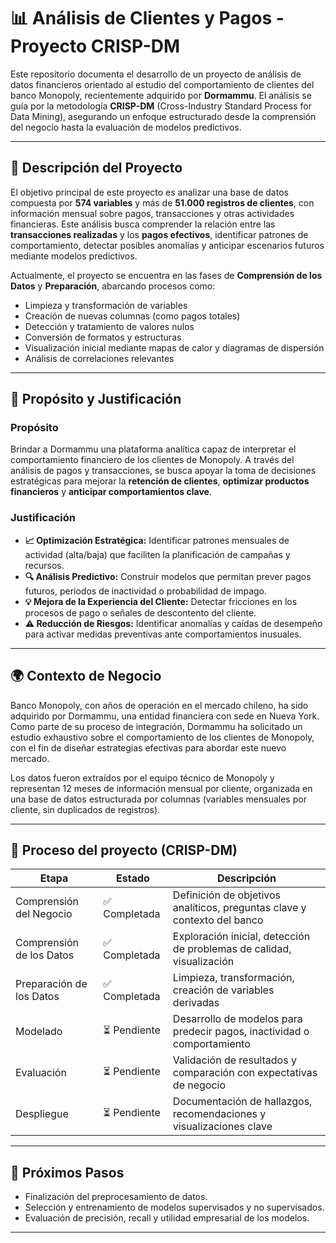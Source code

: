 # 📊 Análisis de Clientes y Pagos - Proyecto CRISP-DM

Este repositorio documenta el desarrollo de un proyecto de análisis de datos financieros orientado al estudio del comportamiento de clientes del banco Monopoly, recientemente adquirido por **Dormammu**. El análisis se guía por la metodología **CRISP-DM** (Cross-Industry Standard Process for Data Mining), asegurando un enfoque estructurado desde la comprensión del negocio hasta la evaluación de modelos predictivos.

---

## 🧠 Descripción del Proyecto

El objetivo principal de este proyecto es analizar una base de datos compuesta por **574 variables** y más de **51.000 registros de clientes**, con información mensual sobre pagos, transacciones y otras actividades financieras. Este análisis busca comprender la relación entre las **transacciones realizadas** y los **pagos efectivos**, identificar patrones de comportamiento, detectar posibles anomalías y anticipar escenarios futuros mediante modelos predictivos.

Actualmente, el proyecto se encuentra en las fases de **Comprensión de los Datos** y **Preparación**, abarcando procesos como:

- Limpieza y transformación de variables  
- Creación de nuevas columnas (como pagos totales)  
- Detección y tratamiento de valores nulos  
- Conversión de formatos y estructuras  
- Visualización inicial mediante mapas de calor y diagramas de dispersión  
- Análisis de correlaciones relevantes  

---

## 🎯 Propósito y Justificación

### Propósito

Brindar a Dormammu una plataforma analítica capaz de interpretar el comportamiento financiero de los clientes de Monopoly. A través del análisis de pagos y transacciones, se busca apoyar la toma de decisiones estratégicas para mejorar la **retención de clientes**, **optimizar productos financieros** y **anticipar comportamientos clave**.

### Justificación

- **📈 Optimización Estratégica:** Identificar patrones mensuales de actividad (alta/baja) que faciliten la planificación de campañas y recursos.  
- **🔍 Análisis Predictivo:** Construir modelos que permitan prever pagos futuros, periodos de inactividad o probabilidad de impago.  
- **💡 Mejora de la Experiencia del Cliente:** Detectar fricciones en los procesos de pago o señales de descontento del cliente.  
- **⚠️ Reducción de Riesgos:** Identificar anomalías y caídas de desempeño para activar medidas preventivas ante comportamientos inusuales.  

---

## 🌍 Contexto de Negocio

Banco Monopoly, con años de operación en el mercado chileno, ha sido adquirido por Dormammu, una entidad financiera con sede en Nueva York. Como parte de su proceso de integración, Dormammu ha solicitado un estudio exhaustivo sobre el comportamiento de los clientes de Monopoly, con el fin de diseñar estrategias efectivas para abordar este nuevo mercado.

Los datos fueron extraídos por el equipo técnico de Monopoly y representan 12 meses de información mensual por cliente, organizada en una base de datos estructurada por columnas (variables mensuales por cliente, sin duplicados de registros).

---

## 🧪 Proceso del proyecto (CRISP-DM)

| Etapa                   | Estado       | Descripción                                                                 |
|-------------------------|--------------|------------------------------------------------------------------------------|
| Comprensión del Negocio | ✅ Completada | Definición de objetivos analíticos, preguntas clave y contexto del banco    |
| Comprensión de los Datos| ✅ Completada | Exploración inicial, detección de problemas de calidad, visualización       |
| Preparación de los Datos| ✅ Completada | Limpieza, transformación, creación de variables derivadas                   |
| Modelado                | ⏳ Pendiente  | Desarrollo de modelos para predecir pagos, inactividad o comportamiento     |
| Evaluación              | ⏳ Pendiente  | Validación de resultados y comparación con expectativas de negocio          |
| Despliegue              | ⏳ Pendiente  | Documentación de hallazgos, recomendaciones y visualizaciones clave         |

---

## 📌 Próximos Pasos

- Finalización del preprocesamiento de datos.  
- Selección y entrenamiento de modelos supervisados y no supervisados.
- Evaluación de precisión, recall y utilidad empresarial de los modelos.  

---